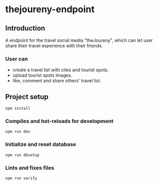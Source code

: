 # thejoureny-endpoint

## Introduction
A endpoint for the travel social media "theJoureny", which can let user share their travel experience with their friends.

### User can
+ create a travel list with cites and tourist spots.
+ upload tourist spots images.
+ like, comment and share others' travel list.

## Project setup
```
npm install
```

### Compiles and hot-reloads for development
```
npm run dev
```

### Initialize and reset database
```
npm run dbsetup
```

### Lints and fixes files
```
npm run verify
```
